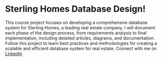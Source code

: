 # Sterling Homes Database Design!

This course project focuses on developing a comprehensive database system for Sterling Homes, a leading real estate company. I will document each phase of the design process, from requirements analysis to final implementation, including detailed articles, diagrams, and documentation. Follow this project to learn best practices and methodologies for creating a scalable and efficient database system for real estate. Connect with me on <a href="https://www.linkedin.com/in/sanket-ruia/">LinkedIn</a>
